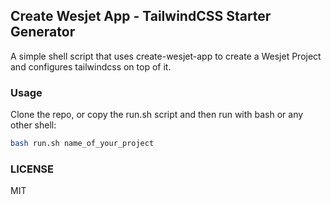 ## Create Wesjet App - TailwindCSS Starter Generator
A simple shell script that uses create-wesjet-app to create a Wesjet Project and configures tailwindcss on top of it.
### Usage
Clone the repo, or copy the run.sh script and then run with bash or any other shell:
```bash
bash run.sh name_of_your_project
```
### LICENSE
MIT